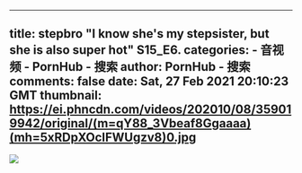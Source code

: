 
---
title: stepbro "I know she's my stepsister, but she is also super hot" S15_E6.
categories: 
    - 音视频
    - PornHub - 搜索
author: PornHub - 搜索
comments: false
date: Sat, 27 Feb 2021 20:10:23 GMT
thumbnail: https://ei.phncdn.com/videos/202010/08/359019942/original/(m=qY88_3Vbeaf8Ggaaaa)(mh=5xRDpXOcIFWUgzv8)0.jpg
---

<div>   
<img src="https://ei.phncdn.com/videos/202010/08/359019942/original/(m=qY88_3Vbeaf8Ggaaaa)(mh=5xRDpXOcIFWUgzv8)0.jpg" referrerpolicy="no-referrer">  
</div>
            